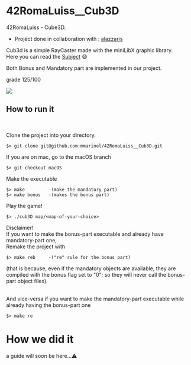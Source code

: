 # 42RomaLuiss__Cub3D
42RomaLuiss - Cube3D.

- Project done in collaboration with : [alazzaris](https://github.com/alazzaris)

Cub3d is a simple RayCaster made with the miniLibX graphic library.</br>
Here you can read the [Subject](en.subject.pdf) 😄

Both Bonus and Mandatory part are implemented in our project.

grade 125/100

![](readme-files/demos/Cubdemo.gif)


## How to run it
</br>

Clone the project into your directory.
```
$> git clone git@github.com:mmarinel/42RomaLuiss__Cub3D.git
```

If you are on mac, go to the macOS branch
```
$> git checkout macOS
```

Make the executable
```
$> make 		-(make the mandatory part)
$> make bonus	-(makes the bonus part)
```

Play the game!
```
$> ./cub3D map/<map-of-your-choice>
```

Disclaimer!</br>
If you want to make the bonus-part executable and already have mandatory-part one,</br>
Remake the project with
```
$> make reb		-("re" rule for the bonus part)
```
(that is because, even if the mandatory objects are available, they are compiled with the bonus flag set to "0"; so they will never call the bonus-part object files).

</br>And vice-versa if you want to make the mandatory-part executable while already having the bonus-part one
```
$> make re
```
#	How we did it

a guide will soon be here...⚠️
